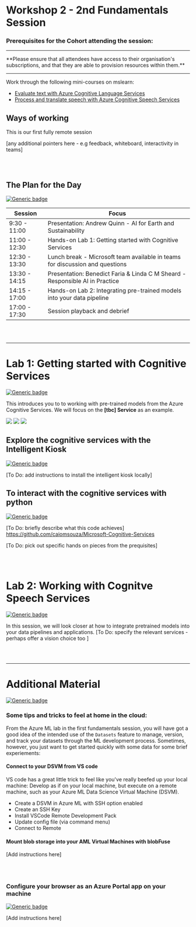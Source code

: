 # Workshop 2 - 2nd Fundamentals Session

### Prerequisites for the Cohort attending the session:

<hr>
**Please ensure that all attendees have access to their organisation's subscriptions, and that they are able to provision resources within them.**
<hr>

Work through the following mini-courses on mslearn:
- [Evaluate text with Azure Cognitive Language Services](https://docs.microsoft.com/en-gb/learn/paths/evaluate-text-with-language-services/)
- [Process and translate speech with Azure Cognitive Speech Services](https://docs.microsoft.com/en-gb/learn/paths/translate-speech-with-speech-services/)


## Ways of working

This is our first fully remote session

[any additional pointers here - e.g feedback, whiteboard, interactivity in teams]

<pre>


</pre>



## The Plan for the Day

[![Generic badge](https://img.shields.io/badge/STATUS-DRAFT-ORANGE.svg)](https://shields.io/)

|Session |Focus |
|--|--|
|9:30 - 11:00 | Presentation: Andrew Quinn - AI for Earth and Sustainability |
|11:00 - 12:30 | Hands-on Lab 1: Getting started with Cognitive Services |
|12:30 - 13:30 | Lunch break - Microsoft team available in teams for discussion and questions |
|13:30 - 14:15 | Presentation: Benedict Faria & Linda C M Sheard - Responsible AI in Practice |
|14:15 - 17:00 | Hands-on Lab 2: Integrating pre-trained models into your data pipeline |
|17:00 - 17:30 | Session playback and debrief |


<pre>


</pre>
<hr>


# Lab 1: Getting started with Cognitive Services
[![Generic badge](https://img.shields.io/badge/STATUS-DRAFT-ORANGE.svg)](https://shields.io/)

This introduces you to to working with pre-trained models from the Azure Cognitive Services. We will focus on the **[tbc] Service** as an example.

<img src=https://docs.microsoft.com/en-us/learn/achievements/data-ai/classify-and-moderate-text-with-azure-content-moderator.svg/>
<img src=https://docs.microsoft.com/en-us/learn/achievements/data-ai/create-and-publish-a-luis-model.svg>
<img src=https://docs.microsoft.com/en-us/learn/achievements/classify-user-feedback-with-the-text-analytics-api.svg>


## Explore the cognitive services with the Intelligent Kiosk
[![Generic badge](https://img.shields.io/badge/mode-no_code-BLUE.svg)](https://shields.io/)

[To Do: add instructions to install the intelligent kiosk locally]

## To interact with the cognitive services with python
[![Generic badge](https://img.shields.io/badge/mode-python-PURPLE.svg)](https://shields.io/)

[To Do: briefly describe what this code achieves]
https://github.com/caiomsouza/Microsoft-Cognitive-Services

[To Do: pick out specific hands on pieces from the prequisites]

<pre>


</pre>

# Lab 2: Working with Cognitve Speech Services
[![Generic badge](https://img.shields.io/badge/STATUS-DRAFT-ORANGE.svg)](https://shields.io/)

In this session, we will look closer at how to integrate pretrained models into your data pipelines and applications.
[To Do: specify the relevant services - perhaps offer a vision choice too ]





<pre>


</pre>
<hr>

# Additional Material 
[![Generic badge](https://img.shields.io/badge/STATUS-DRAFT-ORANGE.svg)](https://shields.io/)

### Some tips and tricks to feel at home in the cloud:

From the Azure ML lab in the first fundamentals session, you will have got a good idea of the intended use of the `Datasets` feature to manage, version, and track your datasets through the ML development process. Sometimes, however, you just want to get started quickly with some data for some brief experiements: 

#### Connect to your DSVM from VS code
VS code has a great little trick to feel like you've really beefed up your local machine: Develop as if on your local machine, but execute on a remote machine, such as your Azure ML Data Science Virtual Machine (DSVM).

- Create a DSVM in Azure ML with SSH option enabled
- Create an SSH Key
- Install VSCode Remote Development Pack
- Update config file (via command menu)
- Connect to Remote

#### Mount blob storage into your AML Virtual Machines with blobFuse

[Add instructions here]

<pre>


</pre>


### Configure your browser as an Azure Portal app on your machine 
[![Generic badge](https://img.shields.io/badge/mode-no_code-BLUE.svg)](https://shields.io/)

[Add instructions here]
<pre>


</pre>
